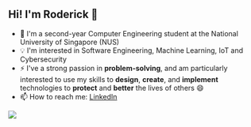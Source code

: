 ## Hi! I'm Roderick 👋

- 🏫 I'm a second-year Computer Engineering student at the National University of Singapore (NUS)
- 💡 I'm interested in Software Engineering, Machine Learning, IoT and Cybersecurity
- ⚡ I've a strong passion in **problem-solving**, and am particularly interested to use my skills to **design**, **create**, and **implement** technologies to **protect** and **better** the lives of others 😄
- 📫 How to reach me: [LinkedIn](https://www.linkedin.com/in/roderick-kong/)

![](https://leetcard.jacoblin.cool/rodi314159?ext=heatmap)

<!--
**rodi-314/rodi-314** is a ✨ _special_ ✨ repository because its `README.md` (this file) appears on your GitHub profile.

Here are some ideas to get you started:

- 🔭 I’m currently working on ...
- 🌱 I’m currently learning ...
- 👯 I’m looking to collaborate on ...
- 🤔 I’m looking for help with ...
- 💬 Ask me about ...
- 📫 How to reach me: ...
- 😄 Pronouns: ...
- ⚡ Fun fact: ...
-->
